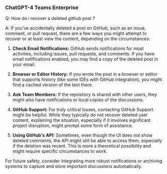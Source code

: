 ### ChatGPT-4 Teams Enterprise

Q: How do i recover a deleted github post ?

A: If you've accidentally deleted a post on GitHub, such as an issue, comment, or pull request, there are a few ways you might attempt to recover or at least view the content, depending on the circumstances:

1. **Check Email Notifications:** GitHub sends notifications for most activities, including issues, pull requests, and comments. If you have email notifications enabled, you may find a copy of the deleted post in your email.

2. **Browser or Editor History:** If you wrote the post in a browser or editor that supports history (like some IDEs with GitHub integration), you might find a cached version of the text there.

3. **Ask Team Members:** If the repository is shared with other users, they might also have notifications or local copies of the discussions.

4. **GitHub Support:** For truly critical losses, contacting GitHub Support might be helpful. While they typically do not recover deleted user content, explaining the situation, especially if it involves significant project disruption, might prompt some form of assistance.

5. **Using GitHub's API:** Sometimes, even though the UI does not show deleted comments, the API might still be able to access them, especially if the deletion was recent. This is more a theoretical possibility and might require specific circumstances to work.

For future safety, consider integrating more robust notifications or archiving systems to capture and store important discussions automatically.
